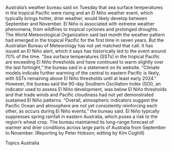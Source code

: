 Australia’s weather bureau said on Tuesday that sea surface temperatures in the tropical Pacific were rising and an El Niño weather event, which typically brings hotter, drier weather, would likely develop between September and November.
El Niño is associated with extreme weather phenomena, from wildfires to tropical cyclones and prolonged droughts.
The World Meteorological Organization said last month the weather pattern had emerged in the tropical Pacific for the first time in seven years.
But the Australian Bureau of Meteorology has not yet matched that call. It has issued an El Niño alert, which it says has historically led to the event around 70% of the time.
“Sea surface temperatures (SSTs) in the tropical Pacific are exceeding El Niño thresholds and have continued to warm slightly over the last fortnight,” the bureau said in a statement on its website.
“Climate models indicate further warming of the central to eastern Pacific is likely, with SSTs remaining above El Niño thresholds until at least early 2024.”
However, the bureau said the 90-day Southern Oscillation Index (SOI), an indicator used to assess El Niño development, was below El Niño thresholds and that trade winds and Pacific cloudiness had not yet demonstrated sustained El Niño patterns.
“Overall, atmospheric indicators suggest the Pacific Ocean and atmosphere are not yet consistently reinforcing each other, as occurs during El Niño events,” the bureau said.
El Niño typically suppresses spring rainfall in eastern Australia, which poses a risk to the region’s wheat crop.
The bureau maintained its long-range forecast of warmer and drier conditions across large parts of Australia from September to November.
(Reporting by Peter Hobson; editing by Kim Coghill)

Topics
Australia
